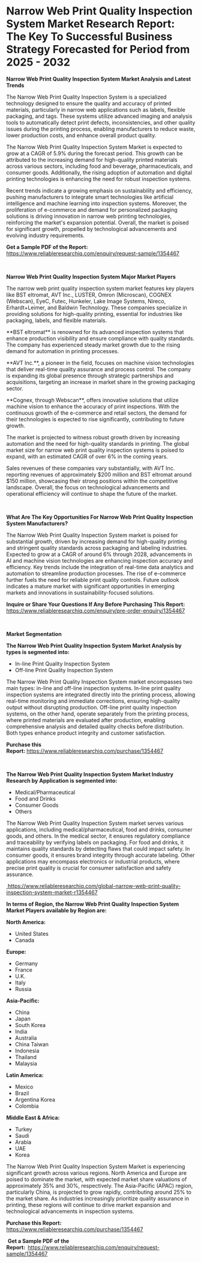 <p><h1>Narrow Web Print Quality Inspection System Market Research Report: The Key To Successful Business Strategy Forecasted for Period from 2025 - 2032</h1></p><p><strong>Narrow Web Print Quality Inspection System Market Analysis and Latest Trends</strong></p>
<p><p>The Narrow Web Print Quality Inspection System is a specialized technology designed to ensure the quality and accuracy of printed materials, particularly in narrow web applications such as labels, flexible packaging, and tags. These systems utilize advanced imaging and analysis tools to automatically detect print defects, inconsistencies, and other quality issues during the printing process, enabling manufacturers to reduce waste, lower production costs, and enhance overall product quality.</p><p>The Narrow Web Print Quality Inspection System Market is expected to grow at a CAGR of 5.9% during the forecast period. This growth can be attributed to the increasing demand for high-quality printed materials across various sectors, including food and beverage, pharmaceuticals, and consumer goods. Additionally, the rising adoption of automation and digital printing technologies is enhancing the need for robust inspection systems. </p><p>Recent trends indicate a growing emphasis on sustainability and efficiency, pushing manufacturers to integrate smart technologies like artificial intelligence and machine learning into inspection systems. Moreover, the proliferation of e-commerce and demand for personalized packaging solutions is driving innovation in narrow web printing technologies, reinforcing the market's expansion potential. Overall, the market is poised for significant growth, propelled by technological advancements and evolving industry requirements.</p></p>
<p><strong>Get a Sample PDF of the Report:&nbsp;</strong> <a href="https://www.reliableresearchiq.com/enquiry/request-sample/1354467?utm_campaign=1896&utm_medium=2&utm_source=Github&utm_content=ia&utm_term=12042025&utm_id=narrow-web-print-quality-inspection-system">https://www.reliableresearchiq.com/enquiry/request-sample/1354467</a></p>
<p>&nbsp;</p>
<p><strong>Narrow Web Print Quality Inspection System Major Market Players</strong></p>
<p><p>The narrow web print quality inspection system market features key players like BST eltromat, AVT Inc., LUSTER, Omron (Microscan), COGNEX (Webscan), EyeC, Futec, Hunkeler, Lake Image Systems, Nireco, Erhardt+Leimer, and Baldwin Technology. These companies specialize in providing solutions for high-quality printing, essential for industries like packaging, labels, and flexible materials.</p><p>**BST eltromat** is renowned for its advanced inspection systems that enhance production visibility and ensure compliance with quality standards. The company has experienced steady market growth due to the rising demand for automation in printing processes. </p><p>**AVT Inc.**, a pioneer in the field, focuses on machine vision technologies that deliver real-time quality assurance and process control. The company is expanding its global presence through strategic partnerships and acquisitions, targeting an increase in market share in the growing packaging sector.</p><p>**Cognex, through Webscan**, offers innovative solutions that utilize machine vision to enhance the accuracy of print inspections. With the continuous growth of the e-commerce and retail sectors, the demand for their technologies is expected to rise significantly, contributing to future growth.</p><p>The market is projected to witness robust growth driven by increasing automation and the need for high-quality standards in printing. The global market size for narrow web print quality inspection systems is poised to expand, with an estimated CAGR of over 6% in the coming years.</p><p>Sales revenues of these companies vary substantially, with AVT Inc. reporting revenues of approximately $200 million and BST eltromat around $150 million, showcasing their strong positions within the competitive landscape. Overall, the focus on technological advancements and operational efficiency will continue to shape the future of the market.</p></p>
<p>&nbsp;</p>
<p><strong>What Are The Key Opportunities For Narrow Web Print Quality Inspection System Manufacturers?</strong></p>
<p><p>The Narrow Web Print Quality Inspection System market is poised for substantial growth, driven by increasing demand for high-quality printing and stringent quality standards across packaging and labeling industries. Expected to grow at a CAGR of around 6% through 2028, advancements in AI and machine vision technologies are enhancing inspection accuracy and efficiency. Key trends include the integration of real-time data analytics and automation to streamline production processes. The rise of e-commerce further fuels the need for reliable print quality controls. Future outlook indicates a mature market with significant opportunities in emerging markets and innovations in sustainability-focused solutions.</p></p>
<p><strong>Inquire or Share Your Questions If Any Before Purchasing This Report:</strong> <a href="https://www.reliableresearchiq.com/enquiry/pre-order-enquiry/1354467?utm_campaign=1896&utm_medium=2&utm_source=Github&utm_content=ia&utm_term=12042025&utm_id=narrow-web-print-quality-inspection-system">https://www.reliableresearchiq.com/enquiry/pre-order-enquiry/1354467</a></p>
<p>&nbsp;</p>
<p><strong>Market Segmentation</strong></p>
<p><strong>The Narrow Web Print Quality Inspection System Market Analysis by types is segmented into:</strong></p>
<p><ul><li>In-line Print Quality Inspection System</li><li>Off-line Print Quality Inspection System</li></ul></p>
<p><p>The Narrow Web Print Quality Inspection System market encompasses two main types: in-line and off-line inspection systems. In-line print quality inspection systems are integrated directly into the printing process, allowing real-time monitoring and immediate corrections, ensuring high-quality output without disrupting production. Off-line print quality inspection systems, on the other hand, operate separately from the printing process, where printed materials are evaluated after production, enabling comprehensive analysis and detailed quality checks before distribution. Both types enhance product integrity and customer satisfaction.</p></p>
<p><strong>Purchase this Report:&nbsp;</strong><a href="https://www.reliableresearchiq.com/purchase/1354467?utm_campaign=1896&utm_medium=2&utm_source=Github&utm_content=ia&utm_term=12042025&utm_id=narrow-web-print-quality-inspection-system">https://www.reliableresearchiq.com/purchase/1354467</a></p>
<p>&nbsp;</p>
<p><strong>The Narrow Web Print Quality Inspection System Market Industry Research by Application is segmented into:</strong></p>
<p><ul><li>Medical/Pharmaceutical</li><li>Food and Drinks</li><li>Consumer Goods</li><li>Others</li></ul></p>
<p><p>The Narrow Web Print Quality Inspection System market serves various applications, including medical/pharmaceutical, food and drinks, consumer goods, and others. In the medical sector, it ensures regulatory compliance and traceability by verifying labels on packaging. For food and drinks, it maintains quality standards by detecting flaws that could impact safety. In consumer goods, it ensures brand integrity through accurate labeling. Other applications may encompass electronics or industrial products, where precise print quality is crucial for consumer satisfaction and safety assurance.</p></p>
<p><a href="https://www.reliableresearchiq.com/global-narrow-web-print-quality-inspection-system-market-r1354467?utm_campaign=1896&utm_medium=2&utm_source=Github&utm_content=ia&utm_term=12042025&utm_id=narrow-web-print-quality-inspection-system">&nbsp;https://www.reliableresearchiq.com/global-narrow-web-print-quality-inspection-system-market-r1354467</a></p>
<p><strong>In terms of Region, the Narrow Web Print Quality Inspection System Market Players available by Region are:</strong></p>
<p>
    <p> <strong> North America: </strong>
        <ul>
            <li>United States</li>
            <li>Canada</li>
        </ul>
        </p> 
    <p> <strong> Europe: </strong>
        <ul>
            <li>Germany</li>
            <li>France</li>
            <li>U.K.</li>
            <li>Italy</li>
            <li>Russia</li>
        </ul>
        </p> 
    <p> <strong> Asia-Pacific: </strong>
        <ul>
            <li>China</li>
            <li>Japan</li>
            <li>South Korea</li>
            <li>India</li>
            <li>Australia</li>
            <li>China Taiwan</li>
            <li>Indonesia</li>
            <li>Thailand</li>
            <li>Malaysia</li>
        </ul>
        </p> 
    <p> <strong> Latin America: </strong>
        <ul>
            <li>Mexico</li>
            <li>Brazil</li>
            <li>Argentina Korea</li>
            <li>Colombia</li>
        </ul>
        </p> 
    <p> <strong> Middle East & Africa: </strong>
        <ul>
            <li>Turkey</li>
            <li>Saudi</li>
            <li>Arabia</li>
            <li>UAE</li>
            <li>Korea</li>
        </ul>
    </p>
    </p>
<p><p>The Narrow Web Print Quality Inspection System Market is experiencing significant growth across various regions. North America and Europe are poised to dominate the market, with expected market share valuations of approximately 35% and 30%, respectively. The Asia-Pacific (APAC) region, particularly China, is projected to grow rapidly, contributing around 25% to the market share. As industries increasingly prioritize quality assurance in printing, these regions will continue to drive market expansion and technological advancements in inspection systems.</p></p>
<p><strong>Purchase this Report: </strong><a href="https://www.reliableresearchiq.com/purchase/1354467?utm_campaign=1896&utm_medium=2&utm_source=Github&utm_content=ia&utm_term=12042025&utm_id=narrow-web-print-quality-inspection-system">https://www.reliableresearchiq.com/purchase/1354467</a></p>
<p>&nbsp;<strong>Get a Sample PDF of the Report:&nbsp;&nbsp;</strong><a href="https://www.reliableresearchiq.com/enquiry/request-sample/1354467?utm_campaign=1896&utm_medium=2&utm_source=Github&utm_content=ia&utm_term=12042025&utm_id=narrow-web-print-quality-inspection-system">https://www.reliableresearchiq.com/enquiry/request-sample/1354467</a></p>
<p><strong></strong></p>
<p><p></p><p></p><p></p></p>